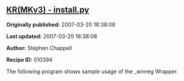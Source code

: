 ## [KR(MKv3) - install.py](https://code.activestate.com/recipes/510394-krmkv3-installpy)

**Originally published:** 2007-03-20 18:38:08

**Last updated:** 2007-03-20 18:38:08

**Author:** Stephen Chappell

**Recipe ID:** 510394

The following program shows sample usage of the _winreg Wrapper.
